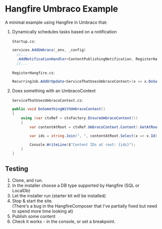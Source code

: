 # Hangfire Umbraco Example

A minimal example using Hangfire in Umbraco that:

1. Dynamically schedules tasks based on a notification

    `Startup.cs`:

    ```csharp
    services.AddUmbraco(_env, _config)
      //...
      .AddNotificationHandler<ContentPublishingNotification, RegisterHangfire>
      //...
    ```

    `RegisterHangfire.cs`:
    ```csharp
    RecurringJob.AddOrUpdate<ServiceThatUsesUmbracoContext>(x => x.DoSomethingWithUmbracoContext() , "* * * * *");
    ```

2.  Does something with an UmbracoContext

    `ServiceThatUsesUmbracoContext.cs`:
    ```csharp
    public void DoSomethingWithUmbracoContext()
    {
        using (var ctxRef = ctxFactory.EnsureUmbracoContext())
        {
            var contentAtRoot = ctxRef.UmbracoContext.Content!.GetAtRoot();

            var ids = string.Join(", ", contentAtRoot.Select(x => x.Id));

            Console.WriteLine($"Content IDs at root: {ids}");
        }
    }
    ```

## Testing

1. Clone, and run.
2. In the installer choose a DB type supported by Hangfire (SQL or LocalDb)
3. Let the installer run (starter kit will be installed)
4. Stop & start the site.  
(There's a bug in the HangfireComposer that I've partially fixed but need to spend more time looking at)
4. Publish some content
5. Check it works - in the console, or set a breakpoint.
